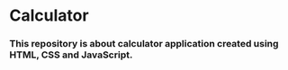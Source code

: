 # Calculator

### This repository is about calculator application created using HTML, CSS and JavaScript.

